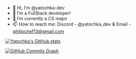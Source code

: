   - 👋 Hi, I’m @yatochka-dev
- 👀 I’m a FullStack developer! 
- 🌱 I’m currently a CS major
- 📫 How to reach me: Discord - @yatochka_dev & Email - philipchef13@gmail.com

[![Yatochka's GitHub stats](https://github-readme-stats.vercel.app/api?username=yatochka-dev)](https://github.com/anuraghazra/github-readme-stats)

<a href="http://www.github.com/yatochka-dev"><img src="https://github-readme-activity-graph.cyclic.app/graph?username=yatochka-dev&bg_color=1c1917&color=ffffff&line=6366f1&point=ffffff&area_color=1c1917&area=true&hide_border=true&custom_title=GitHub%20Commits%20Graph" alt="GitHub Commits Graph" /></a>

<!---
saaasuuukaae/saaasuuukaae is a ✨ special ✨ repository because its `README.md` (this file) appears on your GitHub profile.
You can click the Preview link to take a look at your changes.
--->
